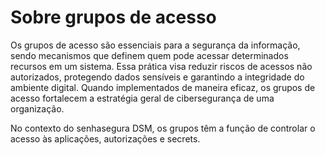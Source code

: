 # Sobre grupos de acesso

Os grupos de acesso são essenciais para a segurança da informação, sendo mecanismos que definem quem pode acessar determinados recursos em um sistema. Essa prática visa reduzir riscos de acessos não autorizados, protegendo dados sensíveis e garantindo a integridade do ambiente digital. Quando implementados de maneira eficaz, os grupos de acesso fortalecem a estratégia geral de cibersegurança de uma organização.

No contexto do senhasegura DSM, os grupos têm a função de controlar o acesso às aplicações, autorizações e secrets.